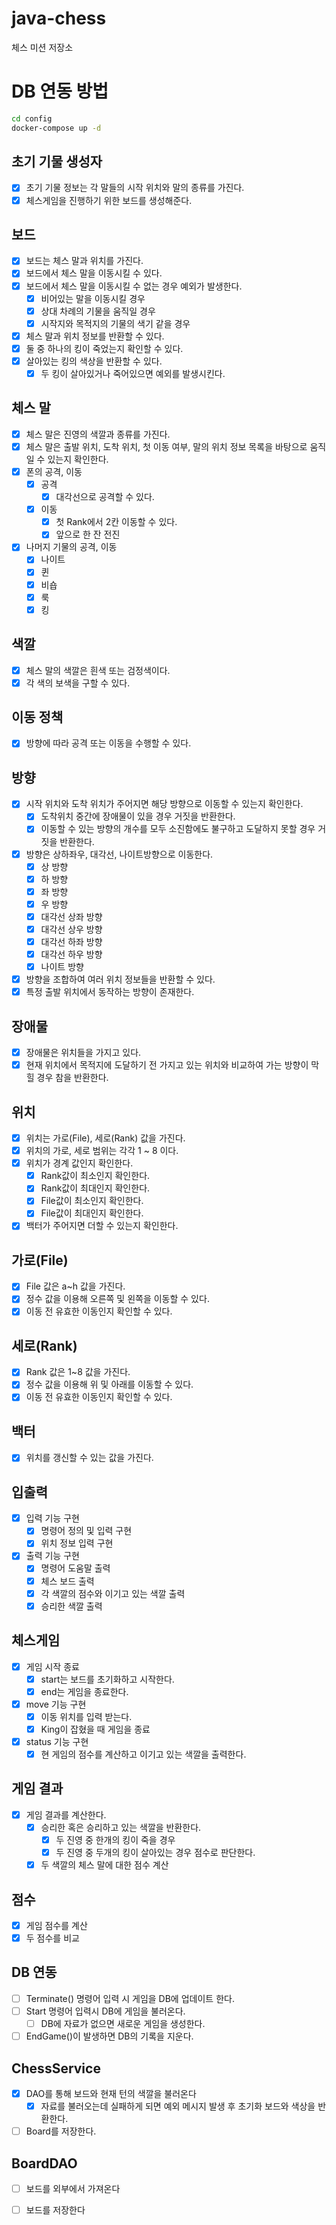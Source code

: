 # java-chess

체스 미션 저장소

# DB 연동 방법

``` Bash
cd config
docker-compose up -d
```

## 초기 기물 생성자

- [x] 초기 기물 정보는 각 말들의 시작 위치와 말의 종류를 가진다.
- [x] 체스게임을 진행하기 위한 보드를 생성해준다.

## 보드

- [x] 보드는 체스 말과 위치를 가진다.
- [x] 보드에서 체스 말을 이동시킬 수 있다.
- [x] 보드에서 체스 말을 이동시킬 수 없는 경우 예외가 발생한다.
    - [x] 비어있는 말을 이동시킬 경우
    - [x] 상대 차례의 기물을 움직일 경우
    - [x] 시작지와 목적지의 기물의 색기 같을 경우
- [x] 체스 말과 위치 정보를 반환할 수 있다.
- [x] 둘 중 하나의 킹이 죽었는지 확인할 수 있다.
- [x] 살아있는 킹의 색상을 반환할 수 있다.
    - [x] 두 킹이 살아있거나 죽어있으면 예외를 발생시킨다.

## 체스 말

- [x] 체스 말은 진영의 색깔과 종류를 가진다.
- [x] 체스 말은 출발 위치, 도착 위치, 첫 이동 여부, 말의 위치 정보 목록을 바탕으로 움직일 수 있는지 확인한다.
- [x] 폰의 공격, 이동
    - [x] 공격
        - [x] 대각선으로 공격할 수 있다.
    - [x] 이동
        - [x] 첫 Rank에서 2칸 이동할 수 있다.
        - [x] 앞으로 한 잔 전진
- [x] 나머지 기물의 공격, 이동
    - [x] 나이트
    - [x] 퀸
    - [x] 비숍
    - [x] 룩
    - [x] 킹

## 색깔

- [x] 체스 말의 색깔은 흰색 또는 검정색이다.
- [x] 각 색의 보색을 구할 수 있다.

## 이동 정책

- [x] 방향에 따라 공격 또는 이동을 수행할 수 있다.

## 방향

- [x] 시작 위치와 도착 위치가 주어지면 해당 방향으로 이동할 수 있는지 확인한다.
    - [x] 도착위치 중간에 장애물이 있을 경우 거짓을 반환한다.
    - [x] 이동할 수 있는 방향의 개수를 모두 소진함에도 불구하고 도달하지 못할 경우 거짓을 반환한다.
- [x] 방향은 상하좌우, 대각선, 나이트방향으로 이동한다.
    - [x] 상 방향
    - [x] 하 방향
    - [x] 좌 방향
    - [x] 우 방향
    - [x] 대각선 상좌 방향
    - [x] 대각선 상우 방향
    - [x] 대각선 하좌 방향
    - [x] 대각선 하우 방향
    - [x] 나이트 방향
- [x] 방향을 조합하여 여러 위치 정보들을 반환할 수 있다.
- [x] 특정 출발 위치에서 동작하는 방향이 존재한다.

## 장애물

- [x] 장애물은 위치들을 가지고 있다.
- [x] 현재 위치에서 목적지에 도달하기 전 가지고 있는 위치와 비교하여 가는 방향이 막힐 경우 참을 반환한다.

## 위치

- [x] 위치는 가로(File), 세로(Rank) 값을 가진다.
- [x] 위치의 가로, 세로 범위는 각각 1 ~ 8 이다.
- [x] 위치가 경계 값인지 확인한다.
    - [x] Rank값이 최소인지 확인한다.
    - [x] Rank값이 최대인지 확인한다.
    - [x] File값이 최소인지 확인한다.
    - [x] File값이 최대인지 확인한다.
- [x] 백터가 주어지면 더할 수 있는지 확인한다.

## 가로(File)

- [x] File 값은 a~h 값을 가진다.
- [x] 정수 값을 이용해 오른쪽 및 왼쪽을 이동할 수 있다.
- [x] 이동 전 유효한 이동인지 확인할 수 있다.

## 세로(Rank)

- [x] Rank 값은 1~8 값을 가진다.
- [x] 정수 값을 이용해 위 및 아래를 이동할 수 있다.
- [x] 이동 전 유효한 이동인지 확인할 수 있다.

## 백터

- [x] 위치를 갱신할 수 있는 값을 가진다.

## 입출력

- [x] 입력 기능 구현
    - [x] 명령어 정의 및 입력 구현
    - [x] 위치 정보 입력 구현

- [x] 출력 기능 구현
    - [x] 명령어 도움말 출력
    - [x] 체스 보드 출력
    - [x] 각 색깔의 점수와 이기고 있는 색깔 출력
    - [x] 승리한 색깔 출력

## 체스게임

- [x] 게임 시작 종료
    - [x] start는 보드를 초기화하고 시작한다.
    - [x] end는 게임을 종료한다.
- [x] move 기능 구현
    - [x] 이동 위치를 입력 받는다.
    - [x] King이 잡혔을 때 게임을 종료
- [x] status 기능 구현
    - [x] 현 게임의 점수를 계산하고 이기고 있는 색깔을 출력한다.

## 게임 결과

- [x] 게임 결과를 계산한다.
    - [x] 승리한 혹은 승리하고 있는 색깔을 반환한다.
        - [x] 두 진영 중 한개의 킹이 죽을 경우
        - [x] 두 진영 중 두개의 킹이 살아있는 경우 점수로 판단한다.
    - [x] 두 색깔의 체스 말에 대한 점수 계산

## 점수

- [x] 게임 점수를 계산
- [x] 두 점수를 비교

## DB 연동

- [ ] Terminate() 명령어 입력 시 게임을 DB에 업데이트 한다.
- [ ] Start 명령어 입력시 DB에 게임을 불러온다.
    - [ ] DB에 자료가 없으면 새로운 게임을 생성한다.
- [ ] EndGame()이 발생하면 DB의 기록을 지운다.

## ChessService

- [x] DAO를 통해 보드와 현재 턴의 색깔을 불러온다
    - [x] 자료를 불러오는데 실패하게 되면 예외 메시지 발생 후 초기화 보드와 색상을 반환한다.
- [ ] Board를 저장한다.

## BoardDAO

- [ ] 보드를 외부에서 가져온다
- [ ] 보드를 저장한다


